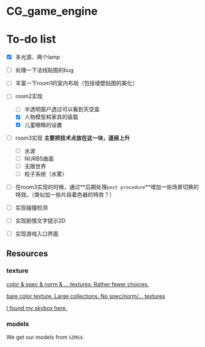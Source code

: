 # CG_game_engine

# To-do list

- [x] 多光源、两个lamp
- [ ] 处理一下法线贴图的bug
- [ ] 丰富一下room1的室内布局（包括墙壁贴图的美化）
- [ ] room2实现
  - [ ] 半透明窗户透过可以看到天空盒
  - [x] 人物模型和家具的装载
  - [x] 儿童眼睛的设置
- [ ] room3实现 **主要把技术点放在这一块，逐层上升**
  - [ ] 水波
  - [ ] NURBS曲面
  - [ ] 无限世界
  - [ ] 粒子系统（水雾）
- [ ] 在room3实现的时候，通过**后期处理`post procedure`**增加一些场景切换的特效。（类似加一些片段着色器的特效？）
- [ ] 实现碰撞检测
- [ ] 实现剧情文字提示2D
- [ ] 实现游戏入口界面



## Resources

### texture

[color & spec & norm & ... textures. Rather fewer choices.](https://3dtextures.me/category/)

[bare color texture. Large collections. No spec/norm/... textures](https://www.textures.com/)

[I found my skybox here.](http://www.humus.name)

### models

We get our models from `SIMS4`.